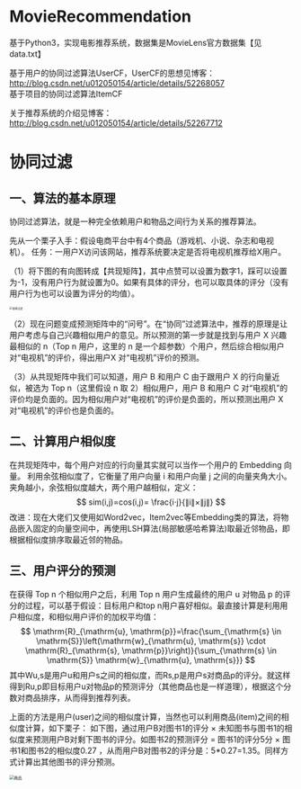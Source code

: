 # MovieRecommendation 

基于Python3，实现电影推荐系统，数据集是MovieLens官方数据集【见data.txt】   
   
基于用户的协同过滤算法UserCF，UserCF的思想见博客：http://blog.csdn.net/u012050154/article/details/52268057    
基于项目的协同过滤算法ItemCF  

关于推荐系统的介绍见博客：http://blog.csdn.net/u012050154/article/details/52267712
# 协同过滤

## 一、算法的基本原理

协同过滤算法，就是一种完全依赖用户和物品之间行为关系的推荐算法。

先从一个栗子入手：假设电商平台中有4个商品（游戏机、小说、杂志和电视机）。
任务：一用户X访问该网站，推荐系统要决定是否将电视机推荐给X用户。

（1）将下图的有向图转成【共现矩阵】，其中点赞可以设置为数字1，踩可以设置为-1，没有用户行为就设置为0。如果有具体的评分，也可以取具体的评分（没有用户行为也可以设置为评分的均值）。

<img src="C:\Users\chenwenhui\Desktop\协同过滤.png" alt="协同过滤" style="zoom: 33%;" />

（2）现在问题变成预测矩阵中的“问号”。在“协同”过滤算法中，推荐的原理是让用户考虑与自己兴趣相似用户的意见。所以预测的第一步就是找到与用户 X 兴趣最相似的 n（Top n 用户，这里的 n 是一个超参数）个用户，然后综合相似用户对“电视机”的评价，得出用户X 对“电视机”评价的预测。

（3）从共现矩阵中我们可以知道，用户 B 和用户 C 由于跟用户 X 的行向量近似，被选为 Top n（这里假设 n 取 2）相似用户，用户 B 和用户 C 对“电视机”的评价均是负面的。因为相似用户对“电视机”的评价是负面的，所以预测出用户 X 对“电视机”的评价也是负面的。

## 二、计算用户相似度

在共现矩阵中，每个用户对应的行向量其实就可以当作一个用户的 Embedding 向量。
利用余弦相似度了，它衡量了用户向量 i 和用户向量 j 之间的向量夹角大小。夹角越小，余弦相似度越大，两个用户越相似，定义：
$$
sim(i,j)=cos(i,j)= \frac{i⋅j}{∥i∥×∥j∥}
$$
改进：现在大佬们又使用如Word2vec，Item2vec等Embedding类的算法，将物品嵌入固定的向量空间中，再使用LSH算法(局部敏感哈希算法)取最近邻物品，即根据相似度排序取最近邻的物品。

## 三、用户评分的预测

在获得 Top n 个相似用户之后，利用 Top n 用户生成最终的用户 u 对物品 p 的评分的过程，可以基于假设：目标用户和top n用户喜好相似。最直接计算是利用用户相似度，和相似用户评价的加权平均值：
$$
\mathrm{R}_{\mathrm{u}, \mathrm{p}}=\frac{\sum_{\mathrm{s} \in \mathrm{S}}\left(\mathrm{w}_{\mathrm{u}, \mathrm{s}} \cdot \mathrm{R}_{\mathrm{s}, \mathrm{p}}\right)}{\sum_{\mathrm{s} \in \mathrm{S}} \mathrm{w}_{\mathrm{u}, \mathrm{s}}}
$$
其中Wu,s是用户u和用户s之间的相似度，而Rs,p是用户s对商品p的评分。就这样得到Ru,p即目标用户u对物品p的预测评分（其他商品也是一样道理），根据这个分数对商品排序，从而得到推荐列表。

上面的方法是用户(user)之间的相似度计算，当然也可以利用商品(item)之间的相似度计算，如下栗子：
如下图，通过用户B对图书1的评分 × 未知图书与图书1的相似度来预测用户B对剩下图书的评分。如图书2的预测评分 = 图书1的评分5分 × 图书1和图书2的相似度0.27 ，从而用户B对图书2的评分是：5*0.27=1.35。同样方式计算出其他图书的评分预测。

<img src="C:\Users\chenwenhui\Desktop\商品.png" alt="商品" style="zoom:50%;" />
